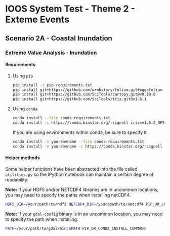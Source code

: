 # IOOS System Test - Theme 2 - Exteme Events

## Scenario 2A - Coastal Inundation

### Extreme Value Analysis - Inundation

#### Requirements

1. Using `pip`
    ```bash
    pip install -r pip-requirements.txt
    pip install git+https://github.com/wrobstory/folium.git#egg=folium
    pip install git+https://github.com/SciTools/cartopy.git@v0.10.0
    pip install git+https://github.com/SciTools/iris.git@v1.6.1
    ```

2. Using `conda`
    ```bash
    conda install --file conda-requirements.txt
    conda install -c https://conda.binstar.org/rsignell iris=v1.6.2_RPS
    ```
    If you are using environments within conda, be sure to specify it
    ```bash
    conda install -n yourenvname --file conda-requirements.txt
    conda install -n yourenvname -c https://conda.binstar.org/rsignell iris=v1.6.2_RPS
    ```

#### Helper methods

Some helper functions have been abstracted into the file called `utilities.py`
so the IPython notebook can maintain a certain degree of readability.


**Note:** If your HDF5 and/or NETCDF4 libraries are in uncommon locations, you
may need to specify the paths when installing netCDF4.
```bash
HDF5_DIR=/your/path/to/hdf5 NETCDF4_DIR=/your/path/to/netcdf4 PIP_OR_CONDA_INSTALL_COMMAND
```

**Note:** If your `gdal-config` binary is in an uncommon location, you may need
to specify the path when installing.
```bash
PATH=/your/path/to/gdal/bin:$PATH PIP_OR_CONDA_INSTALL_COMMAND
```
